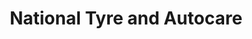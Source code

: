 ---
title: "National Tyre and Autocare"
url: /gateshead/national-tyre-and-autocare/
shop: Autowerkstatt
---